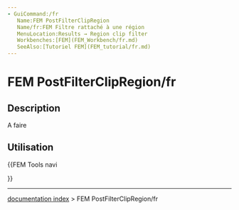 ```yaml
---
- GuiCommand:/fr
   Name:FEM PostFilterClipRegion
   Name/fr:FEM Filtre rattaché à une région
   MenuLocation:Results → Region clip filter
   Workbenches:[FEM](FEM_Workbench/fr.md)
   SeeAlso:[Tutoriel FEM](FEM_tutorial/fr.md)
---
```


# FEM PostFilterClipRegion/fr

## Description

A faire

## Utilisation





{{FEM Tools navi

}}

---
[documentation index](../README.md) > FEM PostFilterClipRegion/fr
